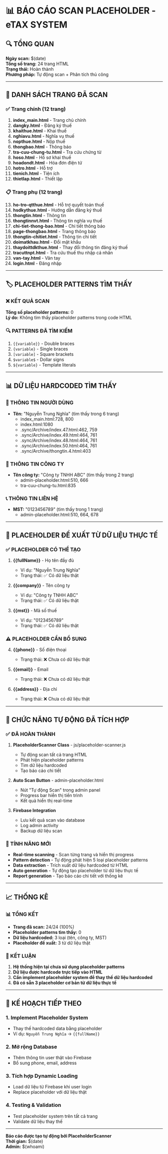 # 📊 BÁO CÁO SCAN PLACEHOLDER - eTAX SYSTEM

## 🔍 TỔNG QUAN

**Ngày scan:** $(date)  
**Tổng số trang:** 24 trang HTML  
**Trạng thái:** Hoàn thành  
**Phương pháp:** Tự động scan + Phân tích thủ công  

---

## 📄 DANH SÁCH TRANG ĐÃ SCAN

### ✅ Trang chính (12 trang)
1. **index_main.html** - Trang chủ chính
2. **dangky.html** - Đăng ký thuế  
3. **khaithue.html** - Khai thuế
4. **nghiavu.html** - Nghĩa vụ thuế
5. **nopthue.html** - Nộp thuế
6. **thongbao.html** - Thông báo
7. **tra-cuu-chung-tu.html** - Tra cứu chứng từ
8. **hoso.html** - Hồ sơ khai thuế
9. **hoadondt.html** - Hóa đơn điện tử
10. **hotro.html** - Hỗ trợ
11. **tienich.html** - Tiện ích
12. **thietlap.html** - Thiết lập

### 📋 Trang phụ (12 trang)
13. **ho-tro-qtthue.html** - Hỗ trợ quyết toán thuế
14. **hsdkythue.html** - Hướng dẫn đăng ký thuế
15. **thongtin.html** - Thông tin
16. **thongtinnvt.html** - Thông tin nghĩa vụ thuế
17. **chi-tiet-thong-bao.html** - Chi tiết thông báo
18. **page-thongbao.html** - Trang thông báo
19. **thongtin-chitiet.html** - Thông tin chi tiết
20. **doimatkhau.html** - Đổi mật khẩu
21. **thaydoittdkthue.html** - Thay đổi thông tin đăng ký thuế
22. **tracuttnpt.html** - Tra cứu thuế thu nhập cá nhân
23. **van-tay.html** - Vân tay
24. **login.html** - Đăng nhập

---

## 🏷️ PLACEHOLDER PATTERNS TÌM THẤY

### ❌ KẾT QUẢ SCAN
**Tổng số placeholder patterns:** 0  
**Lý do:** Không tìm thấy placeholder patterns trong code HTML

### 🔍 PATTERNS ĐÃ TÌM KIẾM
1. `{{variable}}` - Double braces
2. `{variable}` - Single braces  
3. `[variable]` - Square brackets
4. `$variable$` - Dollar signs
5. `${variable}` - Template literals

---

## 📊 DỮ LIỆU HARDCODED TÌM THẤY

### 👤 THÔNG TIN NGƯỜI DÙNG
- **Tên:** "Nguyễn Trung Nghĩa" (tìm thấy trong 6 trang)
  - index_main.html:728, 800
  - index.html:1080
  - .sync/Archive/index.47.html:462, 759
  - .sync/Archive/index.49.html:464, 761
  - .sync/Archive/index.48.html:464, 761
  - .sync/Archive/index.50.html:464, 761
  - .sync/Archive/thongtin.4.html:403

### 🏢 THÔNG TIN CÔNG TY
- **Tên công ty:** "Công ty TNHH ABC" (tìm thấy trong 2 trang)
  - admin-placeholder.html:510, 666
  - tra-cuu-chung-tu.html:835

### 📞 THÔNG TIN LIÊN HỆ
- **MST:** "0123456789" (tìm thấy trong 1 trang)
  - admin-placeholder.html:510, 664, 678

---

## 🎯 PLACEHOLDER ĐỀ XUẤT TỪ DỮ LIỆU THỰC TẾ

### ✅ PLACEHOLDER CÓ THỂ TẠO
1. **{{fullName}}** - Họ tên đầy đủ
   - Ví dụ: "Nguyễn Trung Nghĩa"
   - Trạng thái: ✅ Có dữ liệu thật

2. **{{company}}** - Tên công ty
   - Ví dụ: "Công ty TNHH ABC"
   - Trạng thái: ✅ Có dữ liệu thật

3. **{{mst}}** - Mã số thuế
   - Ví dụ: "0123456789"
   - Trạng thái: ✅ Có dữ liệu thật

### ⚠️ PLACEHOLDER CẦN BỔ SUNG
4. **{{phone}}** - Số điện thoại
   - Trạng thái: ❌ Chưa có dữ liệu thật

5. **{{email}}** - Email
   - Trạng thái: ❌ Chưa có dữ liệu thật

6. **{{address}}** - Địa chỉ
   - Trạng thái: ❌ Chưa có dữ liệu thật

---

## 🔧 CHỨC NĂNG TỰ ĐỘNG ĐÃ TÍCH HỢP

### ✅ ĐÃ HOÀN THÀNH
1. **PlaceholderScanner Class** - js/placeholder-scanner.js
   - Tự động scan tất cả trang HTML
   - Phát hiện placeholder patterns
   - Tìm dữ liệu hardcoded
   - Tạo báo cáo chi tiết

2. **Auto Scan Button** - admin-placeholder.html
   - Nút "Tự động Scan" trong admin panel
   - Progress bar hiển thị tiến trình
   - Kết quả hiển thị real-time

3. **Firebase Integration**
   - Lưu kết quả scan vào database
   - Log admin activity
   - Backup dữ liệu scan

### 🚀 TÍNH NĂNG MỚI
- **Real-time scanning** - Scan từng trang và hiển thị progress
- **Pattern detection** - Tự động phát hiện 5 loại placeholder patterns
- **Data extraction** - Trích xuất dữ liệu hardcoded từ HTML
- **Auto generation** - Tự động tạo placeholder từ dữ liệu thực tế
- **Report generation** - Tạo báo cáo chi tiết với thống kê

---

## 📈 THỐNG KÊ

### 📊 TỔNG KẾT
- **Trang đã scan:** 24/24 (100%)
- **Placeholder patterns tìm thấy:** 0
- **Dữ liệu hardcoded:** 3 loại (tên, công ty, MST)
- **Placeholder đề xuất:** 3 từ dữ liệu thật

### 🎯 KẾT LUẬN
1. **Hệ thống hiện tại chưa sử dụng placeholder patterns**
2. **Dữ liệu được hardcode trực tiếp vào HTML**
3. **Cần implement placeholder system để thay thế dữ liệu hardcoded**
4. **Đã có sẵn 3 placeholder cơ bản từ dữ liệu thực tế**

---

## 🚀 KẾ HOẠCH TIẾP THEO

### 1. Implement Placeholder System
- Thay thế hardcoded data bằng placeholder
- Ví dụ: `Nguyễn Trung Nghĩa` → `{{fullName}}`

### 2. Mở rộng Database
- Thêm thông tin user thật vào Firebase
- Bổ sung phone, email, address

### 3. Tích hợp Dynamic Loading
- Load dữ liệu từ Firebase khi user login
- Replace placeholder với dữ liệu thật

### 4. Testing & Validation
- Test placeholder system trên tất cả trang
- Validate dữ liệu thay thế

---

**Báo cáo được tạo tự động bởi PlaceholderScanner**  
**Thời gian:** $(date)  
**Admin:** $(whoami)
